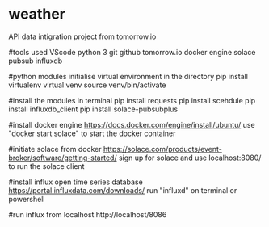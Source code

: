 
# weather 
API data intigration project from tomorrow.io

#tools used
VScode
python 3
git
github
tomorrow.io
docker engine
solace pubsub 
influxdb

#python modules
initialise virtual environment in the directory
pip install virtualenv
virtual venv
source venv/bin/activate

#install the modules in terminal
pip install requests
pip install scehdule
pip install influxdb_client
pip install solace-pubsubplus

#install docker engine
https://docs.docker.com/engine/install/ubuntu/
use "docker start solace" to start the docker container

#initiate solace from docker
https://solace.com/products/event-broker/software/getting-started/
sign up for solace and use localhost:8080/ to run the solace client

#install influx open time series database
https://portal.influxdata.com/downloads/
run "influxd" on terminal or powershell

#run influx from localhost
http://localhost/8086






